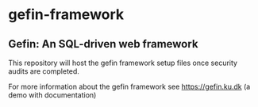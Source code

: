 # gefin-framework
## Gefin: An SQL-driven web framework

This repository will host the gefin framework setup files once security audits are completed.

For more information about the gefin framework see https://gefin.ku.dk (a demo with documentation)
